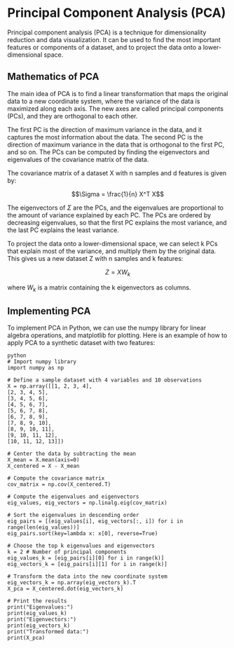 # Principal Component Analysis (PCA)

Principal component analysis (PCA) is a technique for dimensionality reduction and data visualization. It can be used to find the most important features or components of a dataset, and to project the data onto a lower-dimensional space.

## Mathematics of PCA

The main idea of PCA is to find a linear transformation that maps the original data to a new coordinate system, where the variance of the data is maximized along each axis. The new axes are called principal components (PCs), and they are orthogonal to each other.

The first PC is the direction of maximum variance in the data, and it captures the most information about the data. The second PC is the direction of maximum variance in the data that is orthogonal to the first PC, and so on. The PCs can be computed by finding the eigenvectors and eigenvalues of the covariance matrix of the data.

The covariance matrix of a dataset X with n samples and d features is given by:

$$\Sigma = \frac{1}{n} X^T X$$

The eigenvectors of $\Sigma$ are the PCs, and the eigenvalues are proportional to the amount of variance explained by each PC. The PCs are ordered by decreasing eigenvalues, so that the first PC explains the most variance, and the last PC explains the least variance.

To project the data onto a lower-dimensional space, we can select k PCs that explain most of the variance, and multiply them by the original data. This gives us a new dataset Z with n samples and k features:

$$Z = X W_k$$

where $W_k$ is a matrix containing the k eigenvectors as columns.

## Implementing PCA

To implement PCA in Python, we can use the numpy library for linear algebra operations, and matplotlib for plotting. Here is an example of how to apply PCA to a synthetic dataset with two features:
```
python
# Import numpy library
import numpy as np

# Define a sample dataset with 4 variables and 10 observations
X = np.array([[1, 2, 3, 4],
[2, 3, 4, 5],
[3, 4, 5, 6],
[4, 5, 6, 7],
[5, 6, 7, 8],
[6, 7, 8, 9],
[7, 8, 9, 10],
[8, 9, 10, 11],
[9, 10, 11, 12],
[10, 11, 12, 13]])

# Center the data by subtracting the mean
X_mean = X.mean(axis=0)
X_centered = X - X_mean

# Compute the covariance matrix
cov_matrix = np.cov(X_centered.T)

# Compute the eigenvalues and eigenvectors
eig_values, eig_vectors = np.linalg.eig(cov_matrix)

# Sort the eigenvalues in descending order
eig_pairs = [(eig_values[i], eig_vectors[:, i]) for i in range(len(eig_values))]
eig_pairs.sort(key=lambda x: x[0], reverse=True)

# Choose the top k eigenvalues and eigenvectors
k = 2 # Number of principal components
eig_values_k = [eig_pairs[i][0] for i in range(k)]
eig_vectors_k = [eig_pairs[i][1] for i in range(k)]

# Transform the data into the new coordinate system
eig_vectors_k = np.array(eig_vectors_k).T
X_pca = X_centered.dot(eig_vectors_k)

# Print the results
print("Eigenvalues:")
print(eig_values_k)
print("Eigenvectors:")
print(eig_vectors_k)
print("Transformed data:")
print(X_pca)
```

